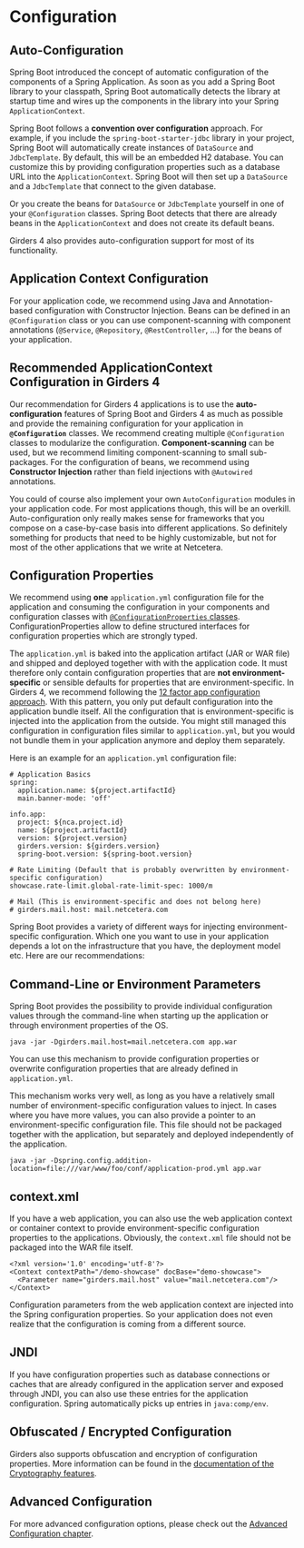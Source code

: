 # Configuration

## Auto-Configuration

Spring Boot introduced the concept of automatic configuration of the components of a Spring Application. As soon as you
add a Spring Boot library to your classpath, Spring Boot automatically detects the library at startup time and wires up
the components in the library into your Spring `ApplicationContext`.

Spring Boot follows a **convention over configuration** approach. For example, if you include the
`spring-boot-starter-jdbc` library in your project, Spring Boot will automatically create instances of `DataSource` and
`JdbcTemplate`. By default, this will be an embedded H2 database. You can customize this by providing configuration
properties such as a database URL into the `ApplicationContext`. Spring Boot will then set up a `DataSource` and a
`JdbcTemplate` that connect to the given database.

Or you create the beans for `DataSource` or `JdbcTemplate` yourself in one of your `@Configuration` classes. Spring Boot
detects that there are already beans in the `ApplicationContext` and does not create its default beans.

Girders 4 also provides auto-configuration support for most of its functionality.

## Application Context Configuration

For your application code, we recommend using Java and Annotation-based configuration with Constructor Injection. Beans
can be defined in an `@Configuration` class or you can use component-scanning with component annotations
(`@Service`, `@Repository`, `@RestController`, ...) for the beans of your application.

## Recommended ApplicationContext Configuration in Girders 4

Our recommendation for Girders 4 applications is to use the **auto-configuration** features of Spring Boot and Girders 4
as much as possible and provide the remaining configuration for your application in **`@Configuration`** classes. We
recommend creating multiple `@Configuration` classes to modularize the configuration. **Component-scanning** can be
used, but we recommend limiting component-scanning to small sub-packages. For the configuration of beans, we recommend
using **Constructor Injection** rather than field injections with `@Autowired` annotations.

You could of course also implement your own `AutoConfiguration` modules in your application code. For most applications
though, this will be an overkill. Auto-configuration only really makes sense for frameworks that you compose on a
case-by-case basis into different applications. So definitely something for products that need to be highly
customizable, but not for most of the other applications that we write at Netcetera.

## Configuration Properties

We recommend using **one** `application.yml` configuration file for the application and consuming the configuration in
your components and configuration classes with
[`@ConfigurationProperties` classes](https://docs.spring.io/spring-boot/docs/current/reference/html/boot-features-external-config.html#boot-features-external-config-typesafe-configuration-properties). ConfigurationProperties allow to
define structured interfaces for configuration properties which are strongly typed.

The `application.yml` is baked into the application artifact (JAR or WAR file) and shipped and deployed together with
with the application code. It must therefore only contain configuration properties that are **not environment-specific**
or sensible defaults for properties that are environment-specific. In Girders 4, we recommend following the
[12 factor app configuration approach](https://12factor.net/config). With this
pattern, you only put default configuration into the application bundle itself. All the configuration that is
environment-specific is injected into the application from the outside. You might still managed this configuration
in configuration files similar to `application.yml`, but you would not bundle them in your application anymore
and deploy them separately.

Here is an example for an `application.yml` configuration file:

    # Application Basics
    spring:
      application.name: ${project.artifactId}
      main.banner-mode: 'off'
       
    info.app:
      project: ${nca.project.id}
      name: ${project.artifactId}
      version: ${project.version}
      girders.version: ${girders.version}
      spring-boot.version: ${spring-boot.version}
      
    # Rate Limiting (Default that is probably overwritten by environment-specific configuration)
    showcase.rate-limit.global-rate-limit-spec: 1000/m
      
    # Mail (This is environment-specific and does not belong here)
    # girders.mail.host: mail.netcetera.com
    

Spring Boot provides a variety of different ways for injecting environment-specific configuration. Which one you want to
use in your application depends a lot on the infrastructure that you have, the deployment model etc. Here are our
recommendations:

## Command-Line or Environment Parameters

Spring Boot provides the possibility to provide individual configuration values through the command-line when starting
up the application or through environment properties of the OS.

    java -jar -Dgirders.mail.host=mail.netcetera.com app.war
    
You can use this mechanism to provide configuration properties or overwrite configuration properties that are already
defined in `application.yml`.

This mechanism works very well, as long as you have a relatively small number of environment-specific configuration
values to inject. In cases where you have more values, you can also provide a pointer to an environment-specific
configuration file. This file should not be packaged together with the application, but separately and deployed
independently of the application.

    java -jar -Dspring.config.addition-location=file:///var/www/foo/conf/application-prod.yml app.war
    
## context.xml

If you have a web application, you can also use the web application context or container context to provide
environment-specific configuration properties to the applications. Obviously, the `context.xml` file should not be
packaged into the WAR file itself.

    <?xml version='1.0' encoding='utf-8'?>
    <Context contextPath="/demo-showcase" docBase="demo-showcase">
      <Parameter name="girders.mail.host" value="mail.netcetera.com"/>
    </Context>
    
Configuration parameters from the web application context are injected into the Spring configuration properties. So
your application does not even realize that the configuration is coming from a different source.

## JNDI

If you have configuration properties such as database connections or caches that are already configured in the
application server and exposed through JNDI, you can also use these entries for the application configuration.
Spring automatically picks up entries in `java:comp/env`.

## Obfuscated / Encrypted Configuration

Girders also supports obfuscation and encryption of configuration properties. More information can be found in the
[documentation of the Cryptography features](./crypto.html).

## Advanced Configuration

For more advanced configuration options, please check out the
[Advanced Configuration chapter](../advanced/configuration.html).
